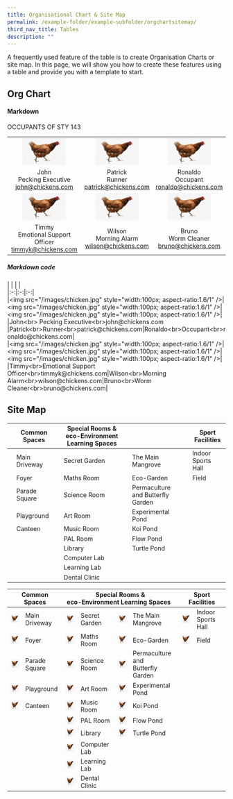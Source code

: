 ```yaml
---
title: Organisational Chart & Site Map
permalink: /example-folder/example-subfolder/orgchartsitemap/
third_nav_title: Tables
description: ""
---
```

A frequently used feature of the table is to create Organisation Charts or site map. In this page, we will show you how to create these features using a table and provide you with a template to start.

##  Org Chart

#### Markdown

OCCUPANTS OF STY 143
	
| | | |
|:-:|:-:|:-:|
|<img src="/images/chicken.jpg"   style="width:100px; aspect-ratio:1.6/1" /> |   <img src="/images/chicken.jpg"   style="width:100px; aspect-ratio:1.6/1" />  | <img src="/images/chicken.jpg"  style="width:100px; aspect-ratio:1.6/1" />|
| John<br> Pecking Executive<br>john@chickens.com |Patrick<br>Runner<br>patrick@chickens.com|Ronaldo<br>Occupant<br>ronaldo@chickens.com|
|<img src="/images/chicken.jpg" style="width:100px; aspect-ratio:1.6/1" />|<img src="/images/chicken.jpg"  style="width:100px; aspect-ratio:1.6/1" />|<img src="/images/chicken.jpg" style="width:100px; aspect-ratio:1.6/1" />|
|Timmy<br>Emotional Support Officer<br>timmyk@chickens.com|Wilson<br>Morning Alarm<br>wilson@chickens.com|Bruno<br>Worm Cleaner<br>bruno@chickens.com|

##### Markdown code

<p>| | | |<br>
|:-:|:-:|:-:|<br>
|&lt;img src="/images/chicken.jpg" style="width:100px; aspect-ratio:1.6/1" /&gt;|&lt;img src="/images/chicken.jpg" style="width:100px; aspect-ratio:1.6/1" /&gt;|&lt;img src="/images/chicken.jpg" style="width:100px; aspect-ratio:1.6/1" /&gt;|<br>
|John&lt;br&gt; Pecking Executive&lt;br&gt;john@chickens.com |Patrick&lt;br&gt;Runner&lt;br&gt;patrick@chickens.com|Ronaldo&lt;br&gt;Occupant&lt;br&gt;ronaldo@chickens.com|<br>
|&lt;img src="/images/chicken.jpg" style="width:100px; aspect-ratio:1.6/1" /&gt;|&lt;img src="/images/chicken.jpg"  style="width:100px; aspect-ratio:1.6/1" /&gt;|&lt;img src="/images/chicken.jpg" style="width:100px; aspect-ratio:1.6/1" /&gt;|<br>
|Timmy&lt;br&gt;Emotional Support Officer&lt;br&gt;timmyk@chickens.com|Wilson&lt;br&gt;Morning Alarm&lt;br&gt;wilson@chickens.com|Bruno&lt;br&gt;Worm Cleaner&lt;br&gt;bruno@chickens.com|
</p>


## Site Map

|   | Common Spaces |   | Special Rooms &amp; eco-Environment Learning Spaces |   |                                   |   | Sport Facilities   |
|---|---------------|---|-------------------------------------------------|---|-----------------------------------|---|--------------------|
|   | Main Driveway |   | Secret Garden                                   |   | The Main Mangrove                 |   | Indoor Sports Hall |
|   | Foyer         |   | Maths Room                                      |   | Eco-Garden                        |   | Field              |
|   | Parade Square |   | Science Room                                    |   | Permaculture and Butterfly Garden |   |                    |
|   | Playground    |   | Art Room                                        |   | Experimental Pond                 |   |                    |
|   | Canteen       |   | Music Room                                      |   | Koi Pond                          |   |                    |
|   |               |   | PAL Room                                        |   | Flow Pond                         |   |                    |
|   |               |   | Library                                         |   | Turtle Pond                       |   |                    |
|   |               |   | Computer Lab                                    |   |                                   |   |                    |
|   |               |   | Learning Lab                                    |   |                                   |   |                    |
|   |               |   | Dental Clinic                                   |   |                                   |   |                    |



<table>
<thead>
  <tr>
    <th colspan="2">Common Spaces</th>
    <th colspan="4">Special Rooms &amp;<br>eco-Environment Learning Spaces&nbsp;&nbsp;</th>
    <th colspan="2">Sport Facilities</th>
  </tr>
</thead>
<tbody>
  <tr>
    <td><img src="/images/chicken.jpg" style="width:100px; aspect-ratio:1"></td>
    <td>Main Driveway<br></td>
    <td><img src="/images/chicken.jpg" style="width:100px; aspect-ratio:1"></td>
    <td>Secret Garden</td>
    <td><img src="/images/chicken.jpg" style="width:100px; aspect-ratio:1"></td>
    <td>The Main Mangrove</td>
    <td><img src="/images/chicken.jpg" style="width:100px; aspect-ratio:1"></td>
    <td>Indoor Sports Hall</td>
  </tr>
  <tr>
    <td><img src="/images/chicken.jpg" style="width:100px; aspect-ratio:1"></td>
    <td>Foyer</td>
    <td><img src="/images/chicken.jpg" style="width:100px; aspect-ratio:1"></td>
    <td>Maths Room</td>
    <td><img src="/images/chicken.jpg" style="width:100px; aspect-ratio:1"></td>
    <td>Eco-Garden</td>
    <td><img src="/images/chicken.jpg" style="width:100px; aspect-ratio:1"></td>
    <td>Field</td>
  </tr>
  <tr>
    <td><img src="/images/chicken.jpg" style="width:100px; aspect-ratio:1"></td>
    <td>Parade Square</td>
    <td><img src="/images/chicken.jpg" style="width:100px; aspect-ratio:1"></td>
    <td>Science Room</td>
    <td><img src="/images/chicken.jpg" style="width:100px; aspect-ratio:1"></td>
    <td>Permaculture and<br>Butterfly Garden</td>
    <td></td>
    <td></td>
  </tr>
  <tr>
    <td><img src="/images/chicken.jpg" style="width:100px; aspect-ratio:1"></td>
    <td>Playground</td>
    <td><img src="/images/chicken.jpg" style="width:100px; aspect-ratio:1"></td>
    <td>Art Room</td>
    <td><img src="/images/chicken.jpg" style="width:100px; aspect-ratio:1"></td>
    <td>Experimental Pond</td>
    <td></td>
    <td></td>
  </tr>
  <tr>
    <td><img src="/images/chicken.jpg" style="width:100px; aspect-ratio:1"></td>
    <td>Canteen</td>
    <td><img src="/images/chicken.jpg" style="width:100px; aspect-ratio:1"></td>
    <td>Music Room</td>
    <td><img src="/images/chicken.jpg" style="width:100px; aspect-ratio:1"></td>
    <td>Koi Pond</td>
    <td></td>
    <td></td>
  </tr>
  <tr>
    <td></td>
    <td></td>
    <td><img src="/images/chicken.jpg" style="width:100px; aspect-ratio:1"></td>
    <td>PAL Room</td>
    <td><img src="/images/chicken.jpg" style="width:100px; aspect-ratio:1"></td>
    <td>Flow Pond</td>
    <td></td>
    <td></td>
  </tr>
  <tr>
    <td></td>
    <td></td>
    <td><img src="/images/chicken.jpg" style="width:100px; aspect-ratio:1"></td>
    <td>Library</td>
    <td><img src="/images/chicken.jpg" style="width:100px; aspect-ratio:1"></td>
    <td>Turtle Pond</td>
    <td></td>
    <td></td>
  </tr>
  <tr>
    <td></td>
    <td></td>
    <td><img src="/images/chicken.jpg" style="width:100px; aspect-ratio:1"></td>
    <td>Computer Lab</td>
    <td></td>
    <td></td>
    <td></td>
    <td></td>
  </tr>
  <tr>
    <td></td>
    <td></td>
    <td><img src="/images/chicken.jpg" style="width:100px; aspect-ratio:1"></td>
    <td>Learning Lab</td>
    <td></td>
    <td></td>
    <td></td>
    <td></td>
  </tr>
  <tr>
    <td></td>
    <td></td>
    <td><img src="/images/chicken.jpg" style="width:100px; aspect-ratio:1"></td>
    <td>Dental Clinic</td>
    <td></td>
    <td></td>
    <td></td>
    <td></td>
  </tr>
</tbody>
</table>